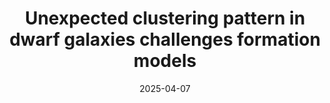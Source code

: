 ---
title: Unexpected clustering pattern in dwarf galaxies challenges formation models
authors:
- Ziwen Zhang
- Yangyao Chen
- Yu Rong
- Huiyuan Wang
- Houjun Mo
- Xiong Luo
- Hao Li
date: '2025-04-07'
publishDate: ''
publication_types:
- article-journal
publication: '*Nature*'
doi: ''
tags:
- Astrophysics - Cosmology and Nongalactic Astrophysics
- Astrophysics - Astrophysics of Galaxies
links:
- name: arXiv
  url: https://arxiv.org/abs/2504.03305
---